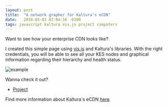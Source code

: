 ```yaml
---
layout: post
title:  "A network grapher for Kaltura's eCDN"
date:   2018-05-03 07:04:16 -0300
tags: javascript kaltura vis.js project computers
---
```

Want to see how your enterprise CDN looks like?

I created this simple page using [vis.js](http://visjs.org/) and Kaltura's libraries. With the right credentials, you will be able to see all your KES nodes and graphical information regarding their hierarchy and health status.

![example](https://i.imgur.com/TtiT69r.png)

Wanna check it out? 
* [Project](https://github.com/supermasita/keg)

Find more information about Kaltura's eCDN [here](https://corp.kaltura.com/products/features/ecdn).
